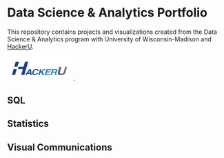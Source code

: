 # Data Science & Analytics Portfolio
This repository contains projects and visualizations created from the Data Science & Analytics program with University of Wisconsin-Madison and [HackerU](https://hackerusa.com/).

<img src="https://github.com/wiazur/data-analytics-portfolio/blob/main/hackeru-logo.png" width="150"/>
.

## SQL

## Statistics

## Visual Communications
